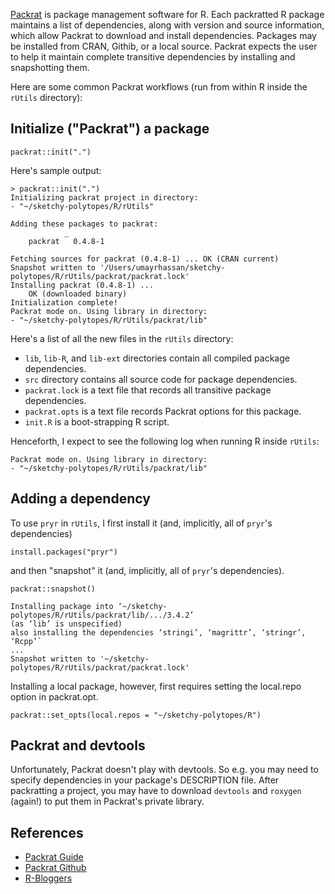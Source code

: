 [Packrat](https://rstudio.github.io/packrat/walkthrough.html) is package management software for R. 
Each packratted R package maintains a list of dependencies, along with version and source information, which
allow Packrat to download and install dependencies. Packages may be installed from CRAN, Githib, or a local 
source. Packrat expects the user to help it maintain complete transitive dependencies by installing and 
snapshotting them.

Here are some common Packrat workflows (run from within R inside the `rUtils` directory):

## Initialize ("Packrat") a package

`packrat::init(".")`

Here's sample output:

```
> packrat::init(".")
Initializing packrat project in directory:
- "~/sketchy-polytopes/R/rUtils"

Adding these packages to packrat:
            _        
    packrat   0.4.8-1

Fetching sources for packrat (0.4.8-1) ... OK (CRAN current)
Snapshot written to '/Users/umayrhassan/sketchy-polytopes/R/rUtils/packrat/packrat.lock'
Installing packrat (0.4.8-1) ... 
	OK (downloaded binary)
Initialization complete!
Packrat mode on. Using library in directory:
- "~/sketchy-polytopes/R/rUtils/packrat/lib"
```

Here's a list of all the new files in the `rUtils` directory:

* `lib`, `lib-R`, and `lib-ext` directories contain all compiled package dependencies.
* `src` directory contains all source code for package dependencies.
* `packrat.lock` is a text file that records all transitive package dependencies.
* `packrat.opts` is a text file records Packrat options for this package.
* `init.R` is a boot-strapping R script.

Henceforth, I expect to see the following log when running R inside `rUtils`:

```
Packrat mode on. Using library in directory:
- "~/sketchy-polytopes/R/rUtils/packrat/lib"
```

## Adding a dependency

To use `pryr` in `rUtils`, I first install it (and, implicitly, all of `pryr`'s dependencies)

`install.packages("pryr")`

and then "snapshot" it (and, implicitly, all of `pryr`'s dependencies).

`packrat::snapshot()`

```
Installing package into ‘~/sketchy-polytopes/R/rUtils/packrat/lib/.../3.4.2’
(as ‘lib’ is unspecified)
also installing the dependencies ‘stringi’, ‘magrittr’, ‘stringr’, ‘Rcpp’`
...
Snapshot written to '~/sketchy-polytopes/R/rUtils/packrat/packrat.lock'
```

Installing a local package, however, first requires setting the local.repo option in packrat.opt.

`packrat::set_opts(local.repos = "~/sketchy-polytopes/R")`

## Packrat and devtools

Unfortunately, Packrat doesn't play with devtools. So e.g. you may need to specify dependencies in 
your package's DESCRIPTION file. After packratting a project, you may have to download `devtools`
and `roxygen` (again!) to put them in Packrat's private library.

## References

* [Packrat Guide](https://rstudio.github.io/packrat/walkthrough.html)
* [Packrat Github](https://github.com/rstudio/packrat)
* [R-Bloggers](https://www.r-bloggers.com/creating-reproducible-software-environments-with-packrat/)
